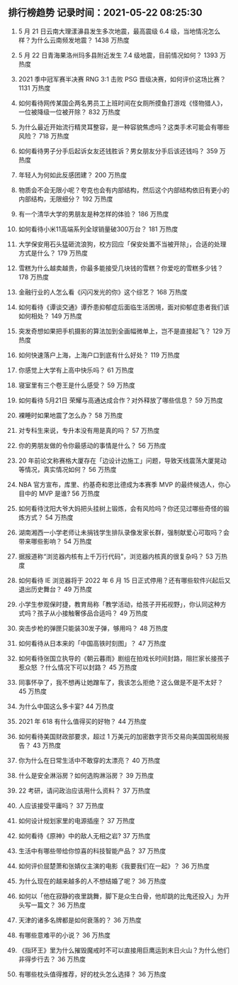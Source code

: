 
## 排行榜趋势 记录时间：2021-05-22 08:25:30
  
  1. 5 月 21 日云南大理漾濞县发生多次地震，最高震级 6.4 级，当地情况怎么样？为什么云南频发地震？ 1438 万热度
    
  2. 5 月 22 日青海果洛州玛多县附近发生 7.4 级地震，目前情况如何？ 1393 万热度
    
  3. 2021 季中冠军赛半决赛 RNG 3:1 击败 PSG 晋级决赛，如何评价这场比赛？ 1131 万热度
    
  4. 如何看待网传某国企两名男员工上班时间在女厕所摸鱼打游戏《怪物猎人》，一位被降级一位被开除？ 832 万热度
    
  5. 为什么最近开始流行精灵耳整容，是一种容貌焦虑吗？这类手术可能会有哪些风险？ 718 万热度
    
  6. 如何看待男子分手后起诉女友还钱胜诉？男女朋友分手后该还钱吗？ 359 万热度
    
  7. 年轻人为何如此反感团建？ 200 万热度
    
  8. 物质会不会无限小呢？夸克也会有内部结构，然后这个内部结构依旧有更小的内部结构，无限细分？ 192 万热度
    
  9. 有一个清华大学的男朋友是种怎样的体验？ 186 万热度
    
  10. 如何看待小米11高端系列全球销量破300万台？ 181 万热度
    
  11. 大学保安用石头猛砸流浪狗，校方回应「保安处置不当被开除」，合适的处理方式是什么？ 179 万热度
    
  12. 雪糕为什么越卖越贵，你最多能接受几块钱的雪糕？你爱吃的雪糕多少钱？ 178 万热度
    
  13. 金融行业的人怎么看《闪闪发光的你》这个综艺？ 168 万热度
    
  14. 如何看待《谭谈交通》谭乔患抑郁症后面临生活困境，面对抑郁症患者我们该如何相处？ 149 万热度
    
  15. 突发奇想如果把手机摄影的算法加到全画幅微单上，岂不是直接起飞？ 129 万热度
    
  16. 如何快速落户上海，上海户口到底有什么好处？ 119 万热度
    
  17. 你感觉上大学有上高中快乐吗？ 61 万热度
    
  18. 寝室里有三个卷王是什么感受？ 59 万热度
    
  19. 如何看待 5月21日 荣耀与高通达成合作？对外释放了哪些信息？ 59 万热度
    
  20. 裸睡时如果地震了怎么办？ 58 万热度
    
  21. 对专科生来说，专升本没有用是真的吗？ 57 万热度
    
  22. 你的男朋友做的令你最感动的事情是什么？ 56 万热度
    
  23. 20 年前论文称赛格大厦存在「边设计边施工」问题，导致天线震荡大厦晃动等情况，真实情况如何？ 56 万热度
    
  24. NBA 官方宣布，库里、约基奇和恩比德成为本赛季 MVP 的最终候选人，你心目中的 MVP 是谁? 56 万热度
    
  25. 如何看待沈阳大爷大妈把头挂树上锻炼，会有风险吗？你还见过哪些奇怪的锻炼方式？ 54 万热度
    
  26. 湖南湘西一小学老师让未捐钱学生排队录像发家长群，强制献爱心可取吗？会带来哪些影响？ 54 万热度
    
  27. 据报道称“浏览器内核有上千万行代码”，浏览器内核真的很复杂吗？ 53 万热度
    
  28. 如何看待 IE 浏览器将于 2022 年 6 月 15 日正式停用？还有哪些软件兴起后又退出历史舞台？ 49 万热度
    
  29. 小学生参观保时捷，教育局称「教学活动，给孩子开拓视野」，你认同这种方式吗？孩子从小接触奢侈品合适吗？ 49 万热度
    
  30. 突击步枪的弹匣只能装30发子弹，够用吗？ 48 万热度
    
  31. 如何看待从日本来的「中国高铁时刻图」？ 47 万热度
    
  32. 如何看待张国立执导的《朝云暮雨》剧组在拍戏长时间封路，阻拦家长接孩子惹众怒 ？什么情况下可以封路？ 45 万热度
    
  33. 同事怀孕了，我不想再让她蹭车了，我该怎么拒绝？这么做是不是不太好？ 45 万热度
    
  34. 为什么中国这么多卡宴? 44 万热度
    
  35. 2021 年 618 有什么值得买的好物？ 44 万热度
    
  36. 如何看待美国财政部要求，超过 1 万美元的加密数字货币交易向美国国税局报告？ 43 万热度
    
  37. 你为什么在日常生活中不敢穿的太漂亮？ 40 万热度
    
  38. 什么是安全淋浴房？如何选购淋浴房？ 39 万热度
    
  39. 22 考研，请问政治应该用什么资料？ 37 万热度
    
  40. 人应该接受平庸吗？ 37 万热度
    
  41. 如何设计规划家里的电源插座？ 37 万热度
    
  42. 如何看待《原神》中的敌人无相之岩? 37 万热度
    
  43. 生活中有哪些带给你惊喜的科技智能产品？ 37 万热度
    
  44. 如何评价屈楚萧和张婧仪主演的电影《我要我们在一起》？ 36 万热度
    
  45. 为什么现在的越来越多的人不想结婚了呢？ 36 万热度
    
  46. 如何以「他在寂静的夜里跳舞，脚下是众生白骨，他却跳的比鬼还投入」为开头写一篇文？ 36 万热度
    
  47. 天津的诸多名牌都是如何衰落的？ 36 万热度
    
  48. 有哪些意难平的小说？ 36 万热度
    
  49. 《指环王》里为什么摧毁魔戒时不可以直接用巨鹰运到末日火山？为什么他们非得步行去？ 36 万热度
    
  50. 有哪些枕头值得推荐，好的枕头怎么选择？ 36 万热度
    